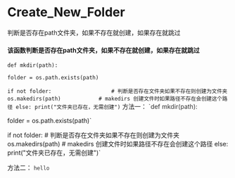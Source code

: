 # Create_New_Folder
判断是否存在path文件夹，如果不存在就创建，如果存在就跳过



#### 该函数判断是否存在path文件夹，如果不存在就创建，如果存在就跳过

`def mkdir(path):`

   `folder = os.path.exists(path)`

   `if not folder:                   # 判断是否存在文件夹如果不存在则创建为文件夹
	os.makedirs(path)            # makedirs 创建文件时如果路径不存在会创建这个路径
   else:
	print("文件夹已存在，无需创建")`
方法一：
    <span style="color:#333333">`def mkdir(path):

   folder = os.path.exists(path)`

   if not folder:                   # 判断是否存在文件夹如果不存在则创建为文件夹
	os.makedirs(path)            # makedirs 创建文件时如果路径不存在会创建这个路径
   else:
	print("文件夹已存在，无需创建")` </span> 
 
方法二：
    <span style="color:#333333">```hello```</span> 
